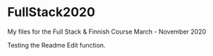 # FullStack2020
My files for the Full Stack &amp; Finnish Course March - November 2020

Testing the Readme Edit function.

